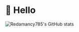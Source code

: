 
#  🙋 Hello
![Redamancy785's GitHub stats](https://github-readme-stats.vercel.app/api?username=Redamancy785&show_icons=true&theme=onedark)


